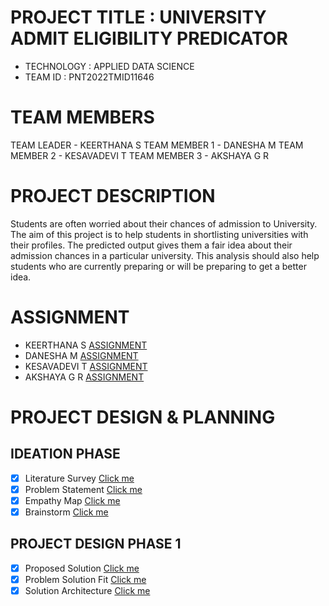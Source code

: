 # PROJECT TITLE : UNIVERSITY ADMIT ELIGIBILITY PREDICATOR

- TECHNOLOGY : APPLIED DATA SCIENCE
- TEAM ID    : PNT2022TMID11646

# TEAM MEMBERS
TEAM LEADER   - KEERTHANA S
TEAM MEMBER 1 - DANESHA M 
TEAM MEMBER 2 - KESAVADEVI T 
TEAM MEMBER 3 - AKSHAYA G R

# PROJECT DESCRIPTION

Students are often worried about their chances of admission to University. The aim of this project is to help students in shortlisting universities with their profiles. The predicted output gives them a fair idea about their admission chances in a particular university. This analysis should also help students who are currently preparing or will be preparing to get a better idea.

# ASSIGNMENT
- KEERTHANA S          [ASSIGNMENT](https://github.com/IBM-EPBL/IBM-Project-37700-1660318565/tree/main/Assignment/Team%20Lead%20-%20Ajith%20N) 
- DANESHA M     [ASSIGNMENT](https://github.com/IBM-EPBL/IBM-Project-37700-1660318565/tree/main/Assignment/Team%20Member%201%20-%20Baghatraj%20N) 
- KESAVADEVI T [ASSIGNMENT](https://github.com/IBM-EPBL/IBM-Project-37700-1660318565/tree/main/Assignment/Team%20Member%202-Madhan%20Prakash)
- AKSHAYA G R        [ASSIGNMENT](https://github.com/IBM-EPBL/IBM-Project-37700-1660318565/tree/main/Assignment/Team%20Member%203-%20Vignesh%20S)


# PROJECT DESIGN & PLANNING

## IDEATION PHASE

- [x] Literature Survey [Click me](https://github.com/IBM-EPBL/IBM-Project-37700-1660318565/blob/main/Project%20Design%20%26%20Planning/Ideation%20Phase/Literature%20Survey.pdf)
- [x] Problem Statement [Click me](https://github.com/IBM-EPBL/IBM-Project-37700-1660318565/blob/main/Project%20Design%20%26%20Planning/Ideation%20Phase/Problem%20Statement.pdf)
- [x] Empathy Map [Click me](https://github.com/IBM-EPBL/IBM-Project-37700-1660318565/blob/main/Project%20Design%20%26%20Planning/Ideation%20Phase/Empathy%20Map%20Canvas.pdf)
- [x] Brainstorm [Click me](https://github.com/IBM-EPBL/IBM-Project-37700-1660318565/blob/main/Project%20Design%20%26%20Planning/Ideation%20Phase/Brainstorming-Ideas.pdf)

## PROJECT DESIGN PHASE 1

- [x] Proposed Solution [Click me](https://github.com/IBM-EPBL/IBM-Project-37700-1660318565/blob/main/Project%20Design%20&%20Planning/Project%20Design%20Phase%201/Proposed%20Solution.pdf)
- [x] Problem Solution Fit [Click me](https://github.com/IBM-EPBL/IBM-Project-37700-1660318565/blob/main/Project%20Design%20%26%20Planning/Project%20Design%20Phase%201/Solution%20Fit.pdf)
- [x] Solution Architecture [Click me](https://github.com/IBM-EPBL/IBM-Project-37700-1660318565/blob/main/Project%20Design%20%26%20Planning/Project%20Design%20Phase%201/Solution_Architecture.pdf)
